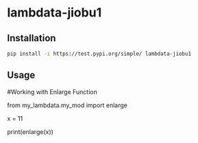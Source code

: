 # lambdata-jiobu1

## Installation

```sh
pip install -i https://test.pypi.org/simple/ lambdata-jiobu1
```


## Usage

#Working with Enlarge Function

from my_lambdata.my_mod import enlarge

x = 11

print(enlarge(x))
